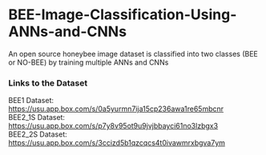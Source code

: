 # BEE-Image-Classification-Using-ANNs-and-CNNs
An open source honeybee image dataset is classified into two classes (BEE or NO-BEE) by training multiple ANNs and CNNs

### Links to the Dataset
BEE1 Dataset: https://usu.app.box.com/s/0a5yurmn7ija15cp236awa1re65mbcnr <br/>
BEE2_1S Dataset: https://usu.app.box.com/s/p7y8v95ot9u9jvjbbayci61no3lzbgx3 <br/>
BEE2_2S Dataset: https://usu.app.box.com/s/3ccizd5b1qzcqcs4t0ivawmrxbgva7ym <br/>
